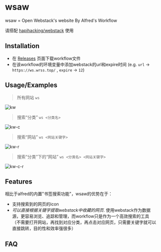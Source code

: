 
# wsaw

wsaw = Open Webstack's website By Alfred's Workflow

请搭配 [hapihacking/webstack](https://github.com/hapihacking/webstack) 使用

## Installation

- 在 [Releases](https://github.com/91go/wsaw/releases) 页面下载workflow文件
- 在该workflow的环境变量中添加webstack的url和expire时间 (e.g. `url` -> `https://ws.wrss.top/` , `expire` -> `12`)



## Usage/Examples

> 所有网站 `ws`

![kw](https://user-images.githubusercontent.com/8591495/217186251-b1ff1059-6e09-41dc-bdb7-132fbe760e5f.gif)


> 搜索“分类” `ws <分类名>`

![kw-c](https://user-images.githubusercontent.com/8591495/217185976-90ea5563-906a-4cfd-8610-c7344f95a9f1.gif)




> 搜索“网站” `ws <网站关键字>`

![kw-r](https://user-images.githubusercontent.com/8591495/217186004-be234ce6-0a38-4345-8107-503e7015514c.gif)


> 搜索“分类”下的“网站” `ws <分类名> <网站关键字>`

![kw-c-r](https://user-images.githubusercontent.com/8591495/217186030-aebab5e2-ee69-4155-ada0-49397af032f8.gif)




## Features

相比于alfred的内置"书签搜索功能"，wsaw的优势在于：

- 支持搜索到的网页的icon
- *可以直接根据关键字提取webstack中收藏的网页*. 使用webstack作为数据源，更容易浏览、追踪和管理，而workflow只是作为一个高效搜索的工具（不需要打开网站，再找到对应分类，再点击对应网页，只需要关键字就可以直接跳转，目的性和效率强很多）


## FAQ



